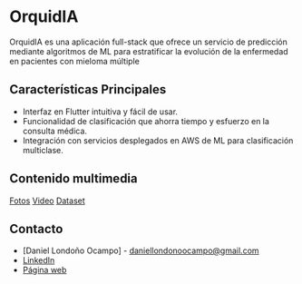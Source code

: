 # OrquidIA

OrquidIA es una aplicación full-stack que ofrece un servicio de predicción mediante algoritmos de ML para estratificar la evolución de la enfermedad en pacientes con mieloma múltiple

## Características Principales

* Interfaz en Flutter intuitiva y fácil de usar.
* Funcionalidad de clasificación que ahorra tiempo y esfuerzo en la consulta médica.
* Integración con servicios desplegados en AWS de ML para clasificación multiclase.

## Contenido multimedia

[Fotos](URL_DE_TU_CAPTURA_1)
[Video](https://drive.google.com/file/d/153JDYJduGaecyvxUSDNOgfl8w6azBnSS/view?usp=sharing)
[Dataset]()

## Contacto

* [Daniel Londoño Ocampo] - [daniellondonoocampo@gmail.com](daniellondonoocampo@gmail.com)
* [LinkedIn](www.linkedin.com/in/daniel-londono-ocampo)
* [Página web](https://dldatadevp.vercel.app/es)
